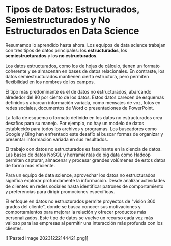 # Tipos de Datos: Estructurados, Semiestructurados y No Estructurados en Data Science

Resumamos lo aprendido hasta ahora. Los equipos de data science trabajan con tres tipos de datos principales: los **estructurados**, los **semiestructurados** y los **no estructurados**.

Los datos estructurados, como los de hojas de cálculo, tienen un formato coherente y se almacenan en bases de datos relacionales. En contraste, los datos semiestructurados mantienen cierta estructura, pero permiten flexibilidad en los nombres de los campos.

El tipo más predominante es el de datos no estructurados, abarcando alrededor del 80 por ciento de los datos. Estos datos carecen de esquemas definidos y abarcan información variada, como mensajes de voz, fotos en redes sociales, documentos de Word o presentaciones de PowerPoint.

La falta de esquema o formato definido en los datos no estructurados crea desafíos para su manejo. Por ejemplo, no hay un modelo de datos establecido para todos los archivos y programas. Los buscadores como Google y Bing han enfrentado este desafío al buscar formas de organizar y presentar información variada en sus resultados.

El trabajo con datos no estructurados es fascinante en la ciencia de datos. Las bases de datos NoSQL y herramientas de big data como Hadoop permiten capturar, almacenar y procesar grandes volúmenes de estos datos de forma más eficiente.

Para un equipo de data science, aprovechar los datos no estructurados significa explorar profundamente la información. Desde analizar actividades de clientes en redes sociales hasta identificar patrones de comportamiento y preferencias para dirigir promociones específicas.

El enfoque en datos no estructurados permite proyectos de "visión 360 grados del cliente", donde se busca conocer sus motivaciones y comportamientos para mejorar la relación y ofrecer productos más personalizados. Este tipo de datos se vuelve un recurso cada vez más valioso para las empresas al permitir una interacción más profunda con los clientes.

![[Pasted image 20231222144421.png]]


